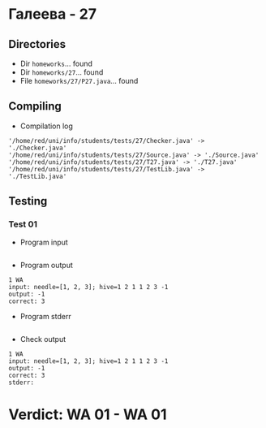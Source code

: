 # Галеева - 27
## Directories
- Dir `homeworks`... found
- Dir `homeworks/27`... found
- File `homeworks/27/P27.java`... found
## Compiling
- Compilation log
```
'/home/red/uni/info/students/tests/27/Checker.java' -> './Checker.java'
'/home/red/uni/info/students/tests/27/Source.java' -> './Source.java'
'/home/red/uni/info/students/tests/27/T27.java' -> './T27.java'
'/home/red/uni/info/students/tests/27/TestLib.java' -> './TestLib.java'

```
## Testing
### Test 01
- Program input
```

```
- Program output
```
1 WA
input: needle=[1, 2, 3]; hive=1 2 1 1 2 3 -1
output: -1
correct: 3

```
- Program stderr
```

```
- Check output
```
1 WA
input: needle=[1, 2, 3]; hive=1 2 1 1 2 3 -1
output: -1
correct: 3
stderr:

```
# Verdict: **WA 01** - WA 01
